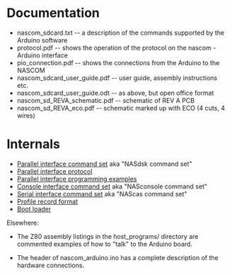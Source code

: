 # Documentation

* nascom_sdcard.txt -- a description of the commands supported by the Arduino software
* protocol.pdf      -- shows the operation of the protocol on the nascom - Arduino interface
* pio_connection.pdf -- shows the connections from the Arduino to the NASCOM
* nascom_sdcard_user_guide.pdf -- user guide, assembly instructions etc.
* nascom_sdcard_user_guide.odt -- as above, but open office format
* nascom_sd_REVA_schematic.pdf -- schematic of REV A PCB
* nascom_sd_REVA_eco.pdf -- schematic marked up with ECO (4 cuts, 4 wires)

# Internals

* [Parallel interface command set](parallel_interface_command_set.md) aka "NASdsk command set"
* [Parallel interface protocol](parallel_interface_protocol.md)
* [Parallel interface programming examples](parallel_interface_programming.md)
* [Console interface command set](console_interface_command_set.md) aka "NASconsole command set"
* [Serial interface command set](serial_interface_command_set.md) aka "NAScas command set"
* [Profile record format](profile_record_format.md)
* [Boot loader](boot_loader.md)


Elsewhere:

* The Z80 assembly listings in the host_programs/ directory are commented
examples of how to "talk" to the Arduino board.

* The header of nascom_arduino.ino has a complete description of the hardware
connections.
